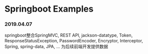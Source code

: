 # Springboot Examples   
### 2019.04.07    
springboot整合SpringMVC, REST API, jackson-datatype, Token, ResponseStatusException, PasswordEncoder, 
Encryptor, Interceptor, Spring, spring-data, JPA, ... 
为后续前端开发提供数据     
